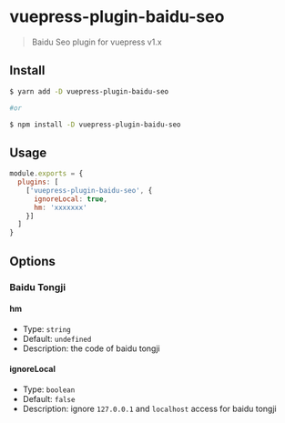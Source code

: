 # vuepress-plugin-baidu-seo

> Baidu Seo plugin for vuepress v1.x

## Install

``` bash
$ yarn add -D vuepress-plugin-baidu-seo

#or

$ npm install -D vuepress-plugin-baidu-seo
```

## Usage

```js
module.exports = {
  plugins: [
    ['vuepress-plugin-baidu-seo', {
      ignoreLocal: true,
      hm: 'xxxxxxx'
    }]
  ]
}
```

## Options

### Baidu Tongji

#### hm

- Type: `string`
- Default: `undefined`
- Description: the code of baidu tongji

#### ignoreLocal

- Type: `boolean`
- Default: `false`
- Description: ignore `127.0.0.1` and `localhost` access for baidu tongji